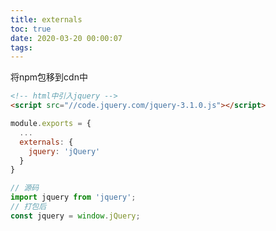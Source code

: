 ```yaml
---
title: externals
toc: true
date: 2020-03-20 00:00:07
tags:
---
```



将npm包移到cdn中
```html
<!-- html中引入jquery -->
<script src="//code.jquery.com/jquery-3.1.0.js"></script>
```

```js
module.exports = {
  ...
  externals: {
    jquery: 'jQuery'
  }
}
```

```js
// 源码
import jquery from 'jquery';
// 打包后
const jquery = window.jQuery;
```

